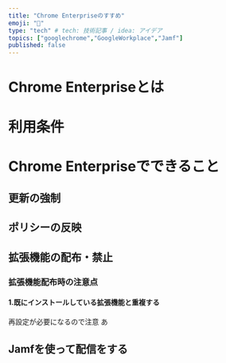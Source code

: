```yaml
---
title: "Chrome Enterpriseのすすめ"
emoji: "🕌"
type: "tech" # tech: 技術記事 / idea: アイデア
topics: ["googlechrome","GoogleWorkplace","Jamf"]
published: false
---
```


# Chrome Enterpriseとは

# 利用条件

# Chrome Enterpriseでできること
## 更新の強制
## ポリシーの反映

## 拡張機能の配布・禁止
### 拡張機能配布時の注意点
#### 1.既にインストールしている拡張機能と重複する
再設定が必要になるので注意
あ

## Jamfを使って配信をする
